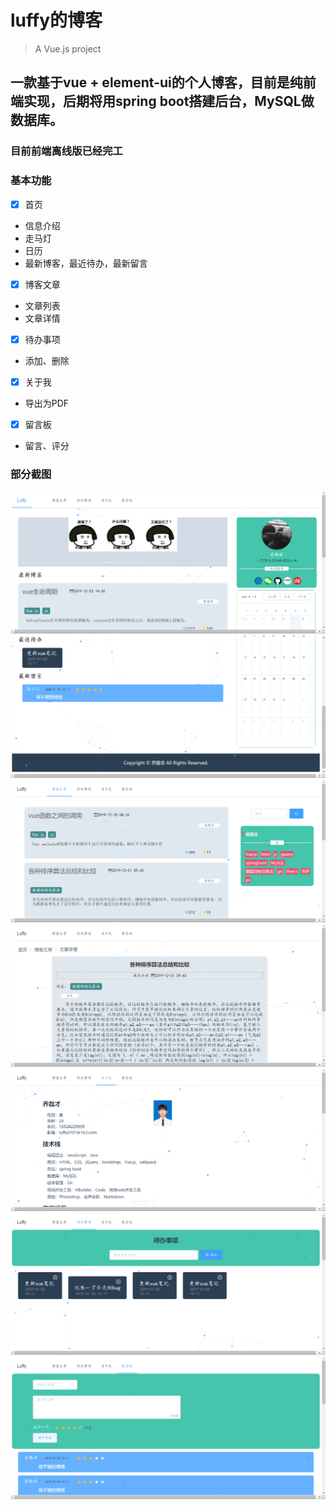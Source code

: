 # luffy的博客

> A Vue.js project
## 一款基于vue + element-ui的个人博客，目前是纯前端实现，后期将用spring boot搭建后台，MySQL做数据库。
### 目前前端离线版已经完工
### 基本功能
- [x] 首页
- 信息介绍
- 走马灯
- 日历
- 最新博客，最近待办，最新留言
- [x] 博客文章
- 文章列表
- 文章详情
- [x] 待办事项
- 添加、删除
- [x] 关于我
- 导出为PDF
- [x] 留言板
- 留言、评分

### 部分截图
![markdown](https://github.com/qiaolufei/luffy/blob/master/screenshot/1.png "首页")
![markdown](https://github.com/qiaolufei/luffy/blob/master/screenshot/11.png "首页")
![markdown](https://github.com/qiaolufei/luffy/blob/master/screenshot/2.png "博客文章")
![markdown](https://github.com/qiaolufei/luffy/blob/master/screenshot/22.png "文章详情")
![markdown](https://github.com/qiaolufei/luffy/blob/master/screenshot/3.png "关于我")
![markdown](https://github.com/qiaolufei/luffy/blob/master/screenshot/4.png "待办事项")
![markdown](https://github.com/qiaolufei/luffy/blob/master/screenshot/5.png "留言板")